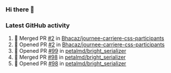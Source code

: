 ### Hi there 👋


### Latest GitHub activity
<!--START_SECTION:activity-->
1. 🎉 Merged PR [#2](https://github.com/Bhacaz/journee-carriere-css-participants/pull/2) in [Bhacaz/journee-carriere-css-participants](https://github.com/Bhacaz/journee-carriere-css-participants)
2. 💪 Opened PR [#2](https://github.com/Bhacaz/journee-carriere-css-participants/pull/2) in [Bhacaz/journee-carriere-css-participants](https://github.com/Bhacaz/journee-carriere-css-participants)
3. 💪 Opened PR [#99](https://github.com/petalmd/bright_serializer/pull/99) in [petalmd/bright_serializer](https://github.com/petalmd/bright_serializer)
4. 🎉 Merged PR [#98](https://github.com/petalmd/bright_serializer/pull/98) in [petalmd/bright_serializer](https://github.com/petalmd/bright_serializer)
5. 💪 Opened PR [#98](https://github.com/petalmd/bright_serializer/pull/98) in [petalmd/bright_serializer](https://github.com/petalmd/bright_serializer)
<!--END_SECTION:activity-->

<!--
**Bhacaz/bhacaz** is a ✨ _special_ ✨ repository because its `README.md` (this file) appears on your GitHub profile.

Here are some ideas to get you started:

- 🔭 I’m currently working on ...
- 🌱 I’m currently learning ...
- 👯 I’m looking to collaborate on ...
- 🤔 I’m looking for help with ...
- 💬 Ask me about ...
- 📫 How to reach me: ...
- 😄 Pronouns: ...
- ⚡ Fun fact: ...
-->
